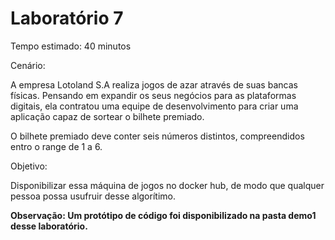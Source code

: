 # Laboratório 7

Tempo estimado: 40 minutos

Cenário: 

<p>A empresa Lotoland S.A realiza jogos de azar através de suas bancas físicas. Pensando em expandir os seus negócios para as plataformas digitais, ela contratou uma equipe de desenvolvimento para criar uma aplicação capaz de sortear o bilhete premiado.</p>

<p>O bilhete premiado deve conter seis números distintos, compreendidos entro o range de 1 a 6.</p>

Objetivo: 

<p>Disponibilizar essa máquina de jogos no docker hub, de modo que qualquer pessoa possa usufruir desse algorítimo.</p>

<b>Observação: Um protótipo de código foi disponibilizado na pasta demo1 desse laboratório.</b>
